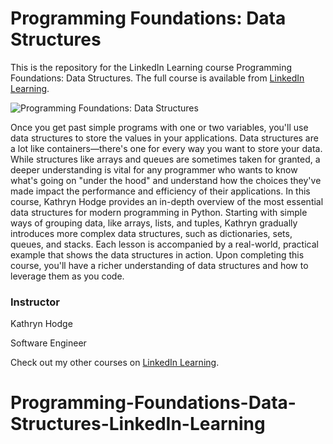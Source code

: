 # Programming Foundations: Data Structures
This is the repository for the LinkedIn Learning course Programming Foundations: Data Structures. The full course is available from [LinkedIn Learning][lil-course-url].

![Programming Foundations: Data Structures][lil-thumbnail-url] 

Once you get past simple programs with one or two variables, you'll use data structures to store the values in your applications. Data structures are a lot like containers—there's one for every way you want to store your data. While structures like arrays and queues are sometimes taken for granted, a deeper understanding is vital for any programmer who wants to know what's going on "under the hood" and understand how the choices they've made impact the performance and efficiency of their applications. In this course, Kathryn Hodge provides an in-depth overview of the most essential data structures for modern programming in Python. Starting with simple ways of grouping data, like arrays, lists, and tuples, Kathryn gradually introduces more complex data structures, such as dictionaries, sets, queues, and stacks. Each lesson is accompanied by a real-world, practical example that shows the data structures in action. Upon completing this course, you'll have a richer understanding of data structures and how to leverage them as you code.

### Instructor

Kathryn Hodge 
                            
Software Engineer

                            

Check out my other courses on [LinkedIn Learning](https://www.linkedin.com/learning/instructors/kathryn-hodge).

[lil-course-url]: https://www.linkedin.com/learning/programming-foundations-data-structures-22859292?dApp=59033956&leis=LAA
[lil-thumbnail-url]: https://media.licdn.com/dms/image/D560DAQHxm1ogQ0bu3g/learning-public-crop_675_1200/0/1695143297332?e=2147483647&v=beta&t=2ZXMFcky-k_paF3Drss-WW4l974px0vXoUuHnGNQaRI
# Programming-Foundations-Data-Structures-LinkedIn-Learning
